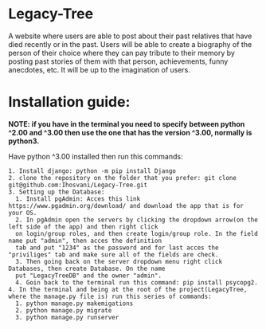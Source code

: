 # Legacy-Tree
A website where users are able to post about their past relatives that have died recently or in the past. Users will be able to create a biography of the person of their choice where they can pay tribute to their memory by posting past stories of them with that person, achievements, funny anecdotes, etc. It will be up to the imagination of users.

# Installation guide:
**NOTE: if you have in the terminal you need to specify between python ^2.00 and ^3.00 then use the one that has the version ^3.00, normally is python3.**

Have python ^3.00 installed then run this commands:

    1. Install django: python -m pip install Django
    2. clone the repository on the folder that you prefer: git clone git@github.com:Ihosvani/Legacy-Tree.git
    3. Setting up the Database:
      1. Install pgAdmin: Acces this link https://www.pgadmin.org/download/ and download the app that is for your OS.
      2. In pgAdmin open the servers by clicking the dropdown arrow(on the left side of the app) and then right click 
      on login/group roles, and then create login/group role. In the field name put "admin", then acces the definition 
      tab and put "1234" as the password and for last acces the "priviliges" tab and make sure all of the fields are check.
      3. Then going back on the server dropdown menu right click Databases, then create Database. On the name 
      put "LegacyTreeDB" and the owner "admin".
      4. Goin back to the terminal run this command: pip install psycopg2.
    4. In the terminal and being at the root of the project(LegacyTree, where the manage.py file is) run this series of commands:
      1. python manage.py makemigations
      2. python manage.py migrate
      3. python manage.py runserver

